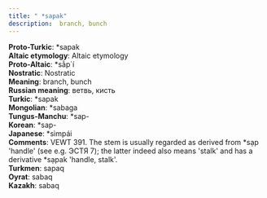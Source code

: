 ```yaml
---
title: " *sapak"
description:  branch, bunch
---
```


<strong>Proto-Turkic</strong>:  *sapak<br>
<strong>Altaic etymology</strong>:  Altaic etymology<br>
<strong> Proto-Altaic</strong>:  *sằp`í<br>
<strong>Nostratic</strong>:  Nostratic<br>
<strong>Meaning</strong>:  branch, bunch<br>
<strong>Russian meaning</strong>:  ветвь, кисть<br>
<strong>Turkic</strong>:  *sapak<br>
<strong>Mongolian</strong>:  *sabaga<br>
<strong>Tungus-Manchu</strong>:  *sap-<br>
<strong>Korean</strong>:  *sap-<br>
<strong>Japanese</strong>:  *sìmpái<br>
<strong>Comments</strong>:  VEWT 391. The stem is usually regarded as derived from *sạp 'handle' (see e.g. ЭСТЯ 7); the latter indeed also means 'stalk' and has a derivative *sạpak 'handle, stalk'.<br>
<strong>Turkmen</strong>:  sapaq<br>
<strong>Oyrat</strong>:  sabaq<br>
<strong>Kazakh</strong>:  sabaq<br>


